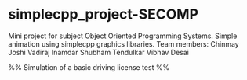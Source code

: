 # simplecpp_project-SECOMP
Mini project for subject Object Oriented Programming Systems.
Simple animation using simplecpp graphics libraries.
Team members:
  Chinmay Joshi
  Vadiraj Inamdar
  Shubham Tendulkar
  Vibhav Desai
  
%% Simulation of a basic driving license test %%

